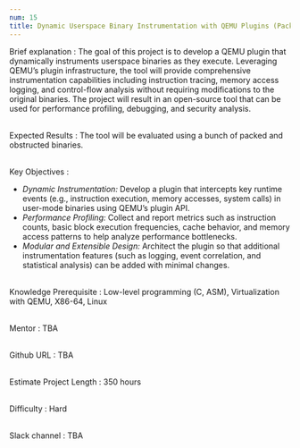 ```yaml
---
num: 15
title: Dynamic Userspace Binary Instrumentation with QEMU Plugins (Packed and Obfuscated Binaries)
---
```


Brief explanation 
: The goal of this project is to develop a QEMU plugin that dynamically instruments userspace binaries as they execute. Leveraging QEMU’s plugin infrastructure, the tool will provide comprehensive instrumentation capabilities including instruction tracing, memory access logging, and control-flow analysis without requiring modifications to the original binaries. The project will result in an open-source tool that can be used for performance profiling, debugging, and security analysis.
<br><br>

Expected Results
: The tool will be evaluated using a bunch of packed and obstructed binaries.
<br><br>

Key Objectives
: 
* *Dynamic Instrumentation:* Develop a plugin that intercepts key runtime events (e.g., instruction execution, memory accesses, system calls) in user-mode binaries using QEMU’s plugin API.
* *Performance Profiling:* Collect and report metrics such as instruction counts, basic block execution frequencies, cache behavior, and memory access patterns to help analyze performance bottlenecks.
* *Modular and Extensible Design:* Architect the plugin so that additional instrumentation features (such as logging, event correlation, and statistical analysis) can be added with minimal changes.
<br><br>

Knowledge Prerequisite
: Low-level programming (C, ASM), Virtualization with QEMU, X86-64, Linux                                         
<br>

Mentor
: TBA
<br><br>

Github URL
: TBA
<br><br>

Estimate Project Length
: 350 hours
<br><br>

Difficulty
: Hard
<br><br>

Slack channel
: TBA
<br><br>
